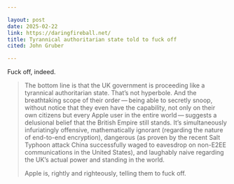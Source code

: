 ```yaml
---

layout: post
date: 2025-02-22
link: https://daringfireball.net/
title: Tyrannical authoritarian state told to fuck off
cited: John Gruber

---
```


Fuck off, indeed.

> The bottom line is that the UK government is proceeding like a tyrannical authoritarian state. That’s not hyperbole. And the breathtaking scope of their order — being able to secretly snoop, without notice that they even have the capability, not only on their own citizens but every Apple user in the entire world — suggests a delusional belief that the British Empire still stands. It’s simultaneously infuriatingly offensive, mathematically ignorant (regarding the nature of end-to-end encryption), dangerous (as proven by the recent Salt Typhoon attack China successfully waged to eavesdrop on non-E2EE communications in the United States), and laughably naive regarding the UK’s actual power and standing in the world.
>
> Apple is, rightly and righteously, telling them to fuck off.